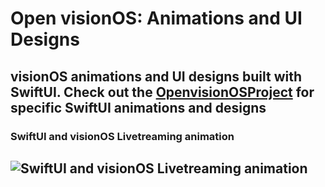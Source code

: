 # Open visionOS: Animations and UI Designs
## visionOS animations and UI designs built with SwiftUI. Check out the [OpenvisionOSProject](https://github.com/amosgyamfi/OpenvisionOS/tree/main/OpenvisionOSProject) for specific SwiftUI animations and designs

### SwiftUI and visionOS Livetreaming animation 
![SwiftUI and visionOS Livetreaming animation](https://github.com/amosgyamfi/open-visionOS/blob/main/Img/livestream2.gif)
---

